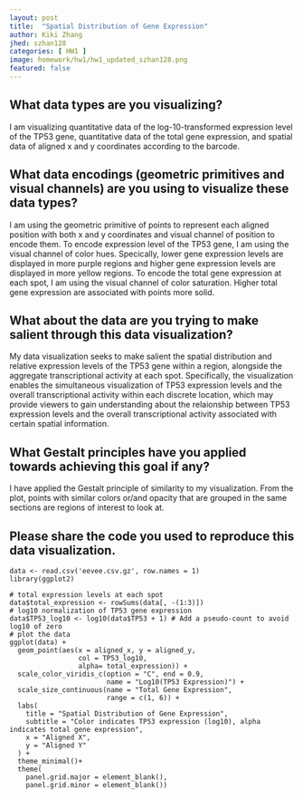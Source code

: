 ```yaml
---
layout: post
title:  "Spatial Distribution of Gene Expression"
author: Kiki Zhang
jhed: szhan128
categories: [ HW1 ]
image: homework/hw1/hw1_updated_szhan128.png
featured: false
---
```


## What data types are you visualizing?
I am visualizing quantitative data of the log-10-transformed expression level of the TP53 gene, quantitative data of the total gene expression, and spatial data of aligned x and y coordinates according to the barcode.  

## What data encodings (geometric primitives and visual channels) are you using to visualize these data types?
I am using the geometric primitive of points to represent each aligned position with both x and y coordinates and visual channel of position to encode them. To encode expression level of the TP53 gene, I am using the visual channel of color hues. Specically, lower gene expression levels are displayed in more purple regions and higher gene expression levels are displayed in more yellow regions. To encode the total gene expression at each spot, I am using the visual channel of color saturation. Higher total gene expression are associated with points more solid. 

## What about the data are you trying to make salient through this data visualization? 
My data visualization seeks to make salient the spatial distribution and relative expression levels of the TP53 gene within a region, alongside the aggregate transcriptional activity at each spot. Specifically, the visualization enables the simultaneous visualization of TP53 expression levels and the overall transcriptional activity within each discrete location, which may provide viewers to gain understanding about the relaionship between TP53 expression levels and the overall transcriptional activity associated with certain spatial information.

## What Gestalt principles have you applied towards achieving this goal if any?
I have applied the Gestalt principle of similarity to my visualization. From the plot, points with similar colors or/and opacity that are grouped in the same sections are regions of interest to look at.

## Please share the code you used to reproduce this data visualization. 
```{r}
data <- read.csv('eevee.csv.gz', row.names = 1)
library(ggplot2)

# total expression levels at each spot
data$total_expression <- rowSums(data[, -(1:3)])
# log10 normalization of TP53 gene expression
data$TP53_log10 <- log10(data$TP53 + 1) # Add a pseudo-count to avoid log10 of zero
# plot the data
ggplot(data) + 
  geom_point(aes(x = aligned_x, y = aligned_y, 
                 col = TP53_log10, 
                 alpha= total_expression)) +
  scale_color_viridis_c(option = "C", end = 0.9, 
                        name = "Log10(TP53 Expression)") +
  scale_size_continuous(name = "Total Gene Expression", 
                        range = c(1, 6)) +
  labs(
    title = "Spatial Distribution of Gene Expression",
    subtitle = "Color indicates TP53 expression (log10), alpha indicates total gene expression",
    x = "Aligned X", 
    y = "Aligned Y"
  ) +
  theme_minimal()+
  theme(
    panel.grid.major = element_blank(),
    panel.grid.minor = element_blank())
```